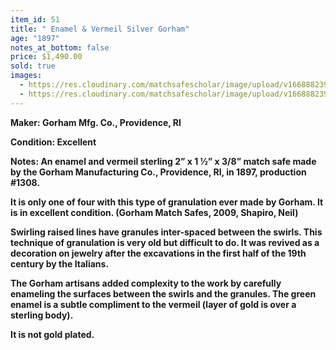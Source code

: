 ```yaml
---
item_id: 51
title: " Enamel & Vermeil Silver Gorham"
age: "1897"
notes_at_bottom: false
price: $1,490.00
sold: true
images:
  - https://res.cloudinary.com/matchsafescholar/image/upload/v1668882391/Gorham1390.open1_small.jpg
  - https://res.cloudinary.com/matchsafescholar/image/upload/v1668882391/Granulation_closed_small.jpg
---
```

**Maker:        Gorham Mfg. Co., Providence, RI**


**Condition: Excellent**


**Notes:        An enamel and vermeil sterling 2” x 1 ½” x 3/8” match safe made by the Gorham Manufacturing Co., Providence, RI, in 1897, production #1308.**


**It is only one of four with this type of granulation ever made by Gorham. It is in excellent condition. (Gorham Match Safes, 2009, Shapiro, Neil)**


**Swirling raised lines have granules inter-spaced between the swirls. This technique of granulation is very old but difficult to do. It was revived as a decoration on jewelry after the excavations in the first half of the 19th century by the Italians.**


**The Gorham artisans added complexity to the work by carefully enameling the surfaces between the swirls and the granules. The green enamel is a subtle compliment to the vermeil (layer of gold is over a sterling body).**


**It is not gold plated.**